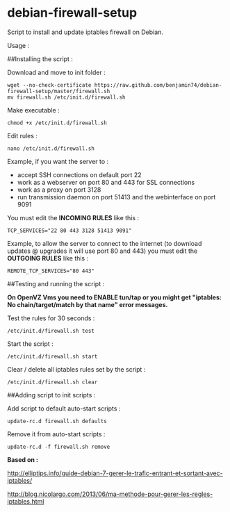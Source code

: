 debian-firewall-setup
=====================

Script to install and update iptables firewall on Debian.

Usage :

##Installing the script :

Download and move to init folder :

    wget --no-check-certificate https://raw.github.com/benjamin74/debian-firewall-setup/master/firewall.sh
    mv firewall.sh /etc/init.d/firewall.sh
  
Make executable :

    chmod +x /etc/init.d/firewall.sh
  
Edit rules :

    nano /etc/init.d/firewall.sh
    
Example, if you want the server to :

- accept SSH connections on default port 22
- work as a webserver on port 80 and 443 for SSL connections
- work as a proxy on port 3128
- run transmission daemon on port 51413 and the webinterface on port 9091

You must edit the **INCOMING RULES** like this :

    TCP_SERVICES="22 80 443 3128 51413 9091"
    
Example, to allow the server to connect to the internet (to download updates @ upgrades it will use port 80 and 443) you must edit the **OUTGOING RULES** like this :

    REMOTE_TCP_SERVICES="80 443"

##Testing and running the script :

**On OpenVZ Vms you need to ENABLE tun/tap or you might get "iptables: No chain/target/match by that name" error messages.**
  
Test the rules for 30 seconds :

    /etc/init.d/firewall.sh test

Start the script :

    /etc/init.d/firewall.sh start

Clear / delete all iptables rules set by the script :

    /etc/init.d/firewall.sh clear
    
##Adding script to init scripts :

Add script to default auto-start scripts :

    update-rc.d firewall.sh defaults

Remove it from auto-start scripts :

    update-rc.d -f firewall.sh remove

**Based on :**

http://elliptips.info/guide-debian-7-gerer-le-trafic-entrant-et-sortant-avec-iptables/

http://blog.nicolargo.com/2013/06/ma-methode-pour-gerer-les-regles-iptables.html
